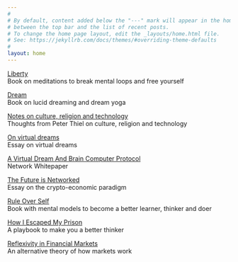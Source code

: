 ```yaml
---
#
# By default, content added below the "---" mark will appear in the home page
# between the top bar and the list of recent posts.
# To change the home page layout, edit the _layouts/home.html file.
# See: https://jekyllrb.com/docs/themes/#overriding-theme-defaults
#
layout: home
---
```


[Liberty](https://link.com.de/liberty)
<br>
Book on meditations to break mental loops and free yourself

[Dream](https://link.com.de/dream)
<br>
Book on lucid dreaming and dream yoga

[Notes on culture, religion and technology](https://link.com.de/lincolnthiel)
<br>
Thoughts from Peter Thiel on culture, religion and technology

[On virtual dreams](https://link.com.de/virtualdreams)
<br>
Essay on virtual dreams

[A Virtual Dream And Brain Computer Protocol](https://link.com.de/network)
<br>
Network Whitepaper


[The Future is Networked](https://link.com.de/futurenetworked)
<br>
Essay on the crypto-economic paradigm

[Rule Over Self](https://link.com.de/ruleoverself)
<br>
Book with mental models to become a better learner, thinker and doer
<br>

[How I Escaped My Prison](https://link.com.de/thinkerprison)
<br>
A playbook to make you a better thinker

[Reflexivity in Financial Markets](https://link.com.de/reflexivity)
<br>
An alternative theory of how markets work



